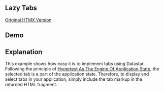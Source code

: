 ## Lazy Tabs

[Original HTMX Version](https://htmx.org/examples/tabs-hateoas/)

## Demo

<div
    id="lazy_tabs"
    data-on-load="$$get('/examples/lazy_tabs/data')"
>
</div>

## Explanation

This example shows how easy it is to implement tabs using Datastar. Following the principle of [Hypertext As The Engine Of Application State](https://en.wikipedia.org/wiki/HATEOAS), the selected tab is a part of the application state. Therefore, to display and select tabs in your application, simply include the tab markup in the returned HTML fragment.
